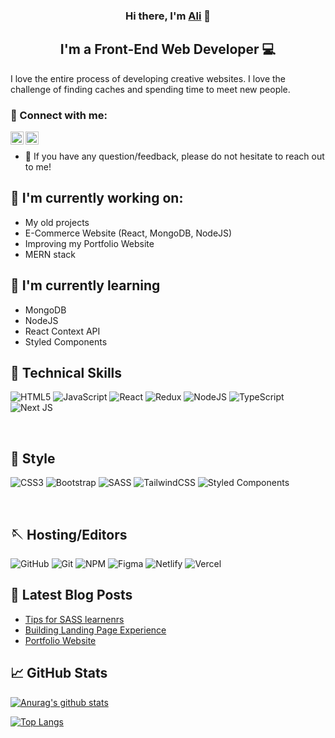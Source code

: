
<h3 align="center">
Hi there, I'm <a href="https://alihuseynzade.netlify.app/" target="_blank" rel="noreferrer">Ali</a> 👋
</h3>

<h2 align="center">
I'm a Front-End Web Developer 💻
</h2> 

I love the entire process of developing creative websites. I love the challenge of finding caches and spending time to meet new people. 

### 🤝 Connect with me:

<a target="_blank" href="https://www.linkedin.com/in/ali-huseynzade-2a1101213/"><img align="left" src="https://raw.githubusercontent.com/yushi1007/yushi1007/main/images/linkedin.svg" alt="Ali
  | LinkedIn" width="21px"/></a>
<a target="_blank"  href="https://www.instagram.com/ali_guseynzade/"><img align="left" src="https://raw.githubusercontent.com/yushi1007/yushi1007/main/images/instagram.svg" alt="Ali | Instagram" width="21px"/></a>
</br>
- 💬 If you have any question/feedback, please do not hesitate to reach out to me!

## 🔭 I'm currently working on:

- My old projects
- E-Commerce Website (React, MongoDB, NodeJS)
- Improving my Portfolio Website
- MERN stack

## 🌱 I'm currently learning

- MongoDB
- NodeJS
- React Context API
- Styled Components  

## 💼 Technical Skills

![HTML5](https://img.shields.io/badge/html5-%23E34F26.svg?style=for-the-badge&logo=html5&logoColor=white)
![JavaScript](https://img.shields.io/badge/javascript-%23323330.svg?style=for-the-badge&logo=javascript&logoColor=%23F7DF1E)
![React](https://img.shields.io/badge/react-%2320232a.svg?style=for-the-badge&logo=react&logoColor=%2361DAFB)
![Redux](https://img.shields.io/badge/redux-%23593d88.svg?style=for-the-badge&logo=redux&logoColor=white)
![NodeJS](https://img.shields.io/badge/node.js-6DA55F?style=for-the-badge&logo=node.js&logoColor=white)
![TypeScript](https://img.shields.io/badge/typescript-%23007ACC.svg?style=for-the-badge&logo=typescript&logoColor=white)
![Next JS](https://img.shields.io/badge/Next-black?style=for-the-badge&logo=next.js&logoColor=white)

</br>

## 🎨 Style
![CSS3](https://img.shields.io/badge/css3-%231572B6.svg?style=for-the-badge&logo=css3&logoColor=white)
![Bootstrap](https://img.shields.io/badge/bootstrap-%23563D7C.svg?style=for-the-badge&logo=bootstrap&logoColor=white)
![SASS](https://img.shields.io/badge/SASS-hotpink.svg?style=for-the-badge&logo=SASS&logoColor=white)
![TailwindCSS](https://img.shields.io/badge/tailwindcss-%2338B2AC.svg?style=for-the-badge&logo=tailwind-css&logoColor=white)
![Styled Components](https://img.shields.io/badge/styled--components-DB7093?style=for-the-badge&logo=styled-components&logoColor=white)


</br>

## 🪡 Hosting/Editors
![GitHub](https://img.shields.io/badge/github-%23121011.svg?style=for-the-badge&logo=github&logoColor=white)
![Git](https://img.shields.io/badge/git-%23F05033.svg?style=for-the-badge&logo=git&logoColor=white)
![NPM](https://img.shields.io/badge/NPM-%23000000.svg?style=for-the-badge&logo=npm&logoColor=white)
![Figma](https://img.shields.io/badge/figma-%23F24E1E.svg?style=for-the-badge&logo=figma&logoColor=white)
![Netlify](https://img.shields.io/badge/netlify-%23000000.svg?style=for-the-badge&logo=netlify&logoColor=#00C7B7)
![Vercel](https://img.shields.io/badge/vercel-%23000000.svg?style=for-the-badge&logo=vercel&logoColor=white)

## 📝 Latest Blog Posts

- [Tips for SASS learnenrs](https://www.linkedin.com/feed/update/urn:li:activity:6899439242078949376/)
- [Building Landing Page Experience](https://www.linkedin.com/feed/update/urn:li:activity:6897151291437445120/)
- [Portfolio Website](https://www.linkedin.com/feed/update/urn:li:activity:6894389172321210369/)

## 📈 GitHub Stats 

[![Anurag's github stats](https://github-readme-stats.vercel.app/api?username=alekshnz)](https://github.com/AleksHNZ)

[![Top Langs](https://github-readme-stats.vercel.app/api/top-langs/?username=alekshnz&layout=compact)](https://github.com/AleksHNZ)

